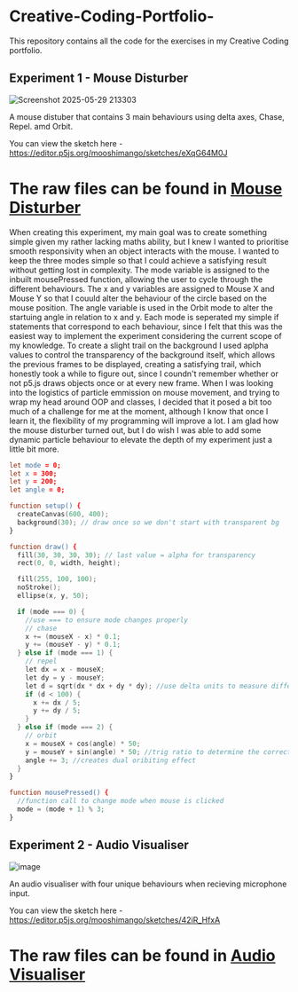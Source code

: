# Creative-Coding-Portfolio-

This repository contains all the code for the exercises in my Creative Coding portfolio.

## Experiment  1 - Mouse Disturber 

![Screenshot 2025-05-29 213303](https://github.com/user-attachments/assets/0c71d4e2-3d71-4244-aa2d-2b3a79726322)

A mouse distuber that contains 3 main behaviours using delta axes, Chase, Repel. amd Orbit.

You can view the sketch here - https://editor.p5js.org/mooshimango/sketches/eXqG64M0J

# The raw files can be found in [Mouse Disturber](https://github.com/mooshimango/Creative-Coding-Portfolio-/tree/main/Mouse%20Disturber)

When creating this experiment, my main goal was to create something simple given my rather lacking maths ability, but I knew I wanted to prioritise smooth responsivity when an object interacts with the mouse. I wanted to keep the three modes simple so that I could achieve a satisfying result without getting lost in complexity. The mode variable is assigned to the inbuilt mousePressed function, allowing the user to cycle through the different behaviours. The x and y variables are assigned to Mouse X and Mouse Y so that I couuld alter the behaviour of the circle based on the mouse position. The angle variable is used in the Orbit mode to alter the startuing angle in relation to x and y. Each mode is seperated my simple if statements that correspond to each behaviour, since I felt that this was the easiest way to implement the experiment considering the current scope of my knowledge. To create a slight trail on the background I used aplpha values to control the transparency of the background itself, which allows the previous frames to be displayed, creating a satisfying trail, which honestly took a while to figure out, since I coundn't remember whether or not p5.js draws objects once or at every new frame. When I was looking into the logistics of particle emmission on mouse movement, and trying to wrap my head around OOP and classes, I decided that it posed a bit too much of a challenge for me at the moment, although I know that once I learn it, the flexibility of my programming will improve a lot. I am glad how the mouse disturber turned out, but I do wish I was able to add some dynamic particle behaviour to elevate the depth of my experiment just a little bit more. 
 

``` l
let mode = 0;
let x = 300;
let y = 200;
let angle = 0;

function setup() {
  createCanvas(600, 400);
  background(30); // draw once so we don't start with transparent bg
}

function draw() {
  fill(30, 30, 30, 30); // last value = alpha for transparency
  rect(0, 0, width, height);

  fill(255, 100, 100);
  noStroke();
  ellipse(x, y, 50);

  if (mode === 0) {
    //use === to ensure mode changes properly
    // chase
    x += (mouseX - x) * 0.1;
    y += (mouseY - y) * 0.1;
  } else if (mode === 1) {
    // repel
    let dx = x - mouseX;
    let dy = y - mouseY;
    let d = sqrt(dx * dx + dy * dy); //use delta units to measure difference multiplying the square root
    if (d < 100) {
      x += dx / 5;
      y += dy / 5;
    }
  } else if (mode === 2) {
    // orbit
    x = mouseX + cos(angle) * 50;
    y = mouseY + sin(angle) * 50; //trig ratio to determine the correct angle
    angle += 3; //creates dual oribiting effect
  }
}

function mousePressed() {
  //function call to change mode when mouse is clicked
  mode = (mode + 1) % 3;
}
```

## Experiment 2 - Audio Visualiser

![image](https://github.com/user-attachments/assets/f95f32a2-e4a1-41dc-88c7-41d4554ac601)

An audio visualiser with four unique behaviours when recieving microphone input.

You can view the sketch here - https://editor.p5js.org/mooshimango/sketches/42iR_HfxA

# The raw files can be found in [Audio Visualiser](https://github.com/mooshimango/Creative-Coding-Portfolio-/tree/main/Audio%20Visualiser)


